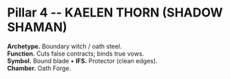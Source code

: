 # Pillar 4 -- KAELEN THORN (SHADOW SHAMAN)
**Archetype.** Boundary witch / oath steel.  
**Function.** Cuts false contracts; binds true vows.  
**Symbol.** Bound blade • **IFS.** Protector (clean edges).  
**Chamber.** Oath Forge.